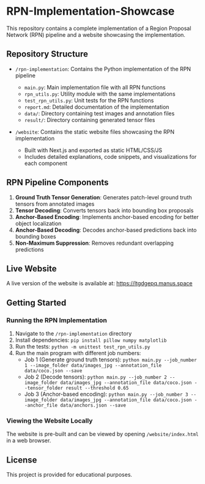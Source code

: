 # RPN-Implementation-Showcase

This repository contains a complete implementation of a Region Proposal Network (RPN) pipeline and a website showcasing the implementation.

## Repository Structure

- `/rpn-implementation`: Contains the Python implementation of the RPN pipeline
  - `main.py`: Main implementation file with all RPN functions
  - `rpn_utils.py`: Utility module with the same implementations
  - `test_rpn_utils.py`: Unit tests for the RPN functions
  - `report.md`: Detailed documentation of the implementation
  - `data/`: Directory containing test images and annotation files
  - `result/`: Directory containing generated tensor files

- `/website`: Contains the static website files showcasing the RPN implementation
  - Built with Next.js and exported as static HTML/CSS/JS
  - Includes detailed explanations, code snippets, and visualizations for each component

## RPN Pipeline Components

1. **Ground Truth Tensor Generation**: Generates patch-level ground truth tensors from annotated images
2. **Tensor Decoding**: Converts tensors back into bounding box proposals
3. **Anchor-Based Encoding**: Implements anchor-based encoding for better object localization
4. **Anchor-Based Decoding**: Decodes anchor-based predictions back into bounding boxes
5. **Non-Maximum Suppression**: Removes redundant overlapping predictions

## Live Website

A live version of the website is available at: https://ltgdgepq.manus.space

## Getting Started

### Running the RPN Implementation

1. Navigate to the `/rpn-implementation` directory
2. Install dependencies: `pip install pillow numpy matplotlib`
3. Run the tests: `python -m unittest test_rpn_utils.py`
4. Run the main program with different job numbers:
   - Job 1 (Generate ground truth tensors): `python main.py --job_number 1 --image_folder data/images_jpg --annotation_file data/coco.json --save`
   - Job 2 (Decode tensors): `python main.py --job_number 2 --image_folder data/images_jpg --annotation_file data/coco.json --tensor_folder result --threshold 0.65`
   - Job 3 (Anchor-based encoding): `python main.py --job_number 3 --image_folder data/images_jpg --annotation_file data/coco.json --anchor_file data/anchors.json --save`

### Viewing the Website Locally

The website is pre-built and can be viewed by opening `/website/index.html` in a web browser.

## License

This project is provided for educational purposes.

